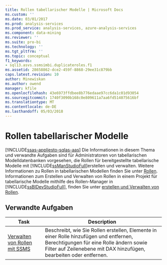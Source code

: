 ```yaml
---
title: Rollen tabellarischer Modelle | Microsoft Docs
ms.custom: ''
ms.date: 03/01/2017
ms.prod: analysis-services
ms.prod_service: analysis-services, azure-analysis-services
ms.component: data-mining
ms.reviewer: ''
ms.suite: pro-bi
ms.technology: ''
ms.tgt_pltfrm: ''
ms.topic: conceptual
f1_keywords:
- sql13.asvs.ssmsimbi.duplicateroles.f1
ms.assetid: 28658862-dce2-459f-8868-29ee31c879bb
caps.latest.revision: 10
author: Minewiskan
ms.author: owend
manager: kfile
ms.openlocfilehash: 43e6973ffdbee8b776edaae97cc6da1c01d93054
ms.sourcegitcommit: 1740f3090b168c0e809611a7aa6fd514075616bf
ms.translationtype: MT
ms.contentlocale: de-DE
ms.lasthandoff: 05/03/2018
---
```

# <a name="tabular-model-roles"></a>Rollen tabellarischer Modelle 
[!INCLUDE[ssas-appliesto-sqlas-aas](../../includes/ssas-appliesto-sqlas-aas.md)]
  Die Informationen in diesem Thema und verwandte Aufgaben sind für Administratoren von tabellarischen Modelldatenbanken vorgesehen, die Rollen für bereitgestellte tabellarische Modelle mit [!INCLUDE[ssManStudioFull](../../includes/ssmanstudiofull-md.md)]erstellen und verwalten. Weitere Informationen zu Rollen in tabellarischen Modellen finden Sie unter [Rollen](../../analysis-services/tabular-models/roles-ssas-tabular.md). Informationen zum Erstellen und Verwalten von Rollen in einem Projekt für tabellarische Modelle mithilfe des Rollen-Manager in [!INCLUDE[ssBIDevStudioFull](../../includes/ssbidevstudiofull-md.md)], finden Sie unter [erstellen und Verwalten von Rollen](../../analysis-services/tabular-models/create-and-manage-roles-ssas-tabular.md).  
  
## <a name="related-tasks"></a>Verwandte Aufgaben  
  
|Task|Description|  
|----------|-----------------|  
|[Verwalten von Rollen mit SSMS](../../analysis-services/tabular-models/manage-roles-by-using-ssms-ssas-tabular.md)|Beschreibt, wie Sie Rollen erstellen, Elemente in einer Rolle hinzufügen und entfernen, Berechtigungen für eine Rolle ändern sowie Filter auf Zeilenebene mit DAX hinzufügen, bearbeiten oder entfernen.|  
  
  
